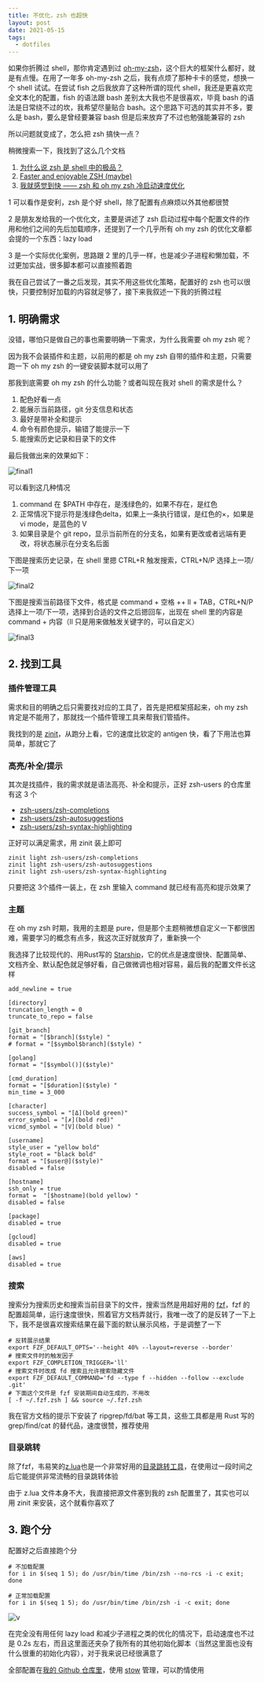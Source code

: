 ```yaml
---
title: 不优化，zsh 也超快
layout: post
date: 2021-05-15
tags:
  - dotfiles
---
```


如果你折腾过 shell，那你肯定遇到过 [oh-my-zsh](https://ohmyz.sh/)，这个巨大的框架什么都好，就是有点慢。在用了一年多 oh-my-zsh 之后，我有点烦了那种卡卡的感觉，想换一个 shell 试试。在尝试 fish 之后我放弃了这种所谓的现代 shell，我还是更喜欢完全文本化的配置，fish 的语法跟 bash 差别太大我也不是很喜欢，毕竟 bash 的语法是日常绕不过的坎，我希望尽量贴合 bash。这个思路下可选的其实并不多，要么是 bash，要么是曾经要兼容 bash 但是后来放弃了不过也勉强能兼容的 zsh

所以问题就变成了，怎么把 zsh 搞快一点？

稍微搜索一下，我找到了这么几个文档

1. [为什么说 zsh 是 shell 中的极品？](https://www.zhihu.com/question/21418449)
2. [Faster and enjoyable ZSH (maybe)](https://htr3n.github.io/2018/07/faster-zsh/)
3. [我就感觉到快 —— zsh 和 oh my zsh 冷启动速度优化](https://blog.skk.moe/post/make-oh-my-zsh-fly/#)

1 可以看作是安利，zsh 是个好 shell，除了配置有点麻烦以外其他都很赞

2 是朋友发给我的一个优化文，主要是讲述了 zsh 启动过程中每个配置文件的作用和他们之间的先后加载顺序，还提到了一个几乎所有 oh my zsh 的优化文章都会提的一个东西：lazy load

3 是一个实际优化案例，思路跟 2 里的几乎一样，也是减少子进程和懒加载，不过更加实战，很多脚本都可以直接照着跑

我在自己尝试了一番之后发现，其实不用这些优化策略，配置好的 zsh 也可以很快，只要控制好加载的内容就足够了，接下来我叙述一下我的折腾过程

## 1. 明确需求

没错，哪怕只是做自己的事也需要明确一下需求，为什么我需要 oh my zsh 呢？

因为我不会装插件和主题，以前用的都是 oh my zsh 自带的插件和主题，只需要跑一下 oh my zsh 的一键安装脚本就可以用了

那我到底需要 oh my zsh 的什么功能？或者叫现在我对 shell 的需求是什么？

1. 配色好看一点
2. 能展示当前路径，git 分支信息和状态
3. 最好是带补全和提示
4. 命令有颜色提示，输错了能提示一下
5. 能搜索历史记录和目录下的文件

最后我做出来的效果如下：

![final1](/images/zsh-refresh/final-1.png)

可以看到这几种情况

1. command 在 $PATH 中存在，是浅绿色的，如果不存在，是红色
2. 正常情况下提示符是浅绿色delta，如果上一条执行错误，是红色的×，如果是 vi mode，是蓝色的 V
3. 如果目录是个 git repo，显示当前所在的分支名，如果有更改或者远端有更改，将状态展示在分支名后面

下图是搜索历史记录，在 shell 里摁 CTRL+R 触发搜索，CTRL+N/P 选择上一项/下一项

![final2](/images/zsh-refresh/final-2.png)

下图是搜索当前路径下文件，格式是 command + 空格 ++ ll + TAB，CTRL+N/P 选择上一项/下一项，选择到合适的文件之后摁回车，出现在 shell 里的内容是 command + 内容（ll 只是用来做触发关键字的，可以自定义）

![final3](/images/zsh-refresh/final-3.png)

## 2. 找到工具

### 插件管理工具

需求和目的明确之后只需要找对应的工具了，首先是把框架搭起来，oh my zsh 肯定是不能用了，那就找一个插件管理工具来帮我们管插件。

我找到的是 [zinit](https://github.com/zdharma/zinit)，从跑分上看，它的速度比钦定的 antigen 快，看了下用法也算简单，那就它了

### 高亮/补全/提示

其次是找插件，我的需求就是语法高亮、补全和提示，正好 zsh-users 的仓库里有这 3 个

+ [zsh-users/zsh-completions](https://github.com/zsh-users/zsh-completions)
+ [zsh-users/zsh-autosuggestions](https://github.com/zsh-users/zsh-autosuggestions)
+ [zsh-users/zsh-syntax-highlighting](https://github.com/zsh-users/zsh-syntax-highlighting)

正好可以满足需求，用 zinit 装上即可

```shell
zinit light zsh-users/zsh-completions
zinit light zsh-users/zsh-autosuggestions
zinit light zsh-users/zsh-syntax-highlighting
```

只要把这 3个插件一装上，在 zsh 里输入 command 就已经有高亮和提示效果了

### 主题

在 oh my zsh 时期，我用的主题是 pure，但是那个主题稍微想自定义一下都很困难，需要学习的概念有点多，我这次正好就放弃了，重新换一个

我选择了比较现代的、用Rust写的 [Starship](https://starship.rs/)，它的优点是速度很快、配置简单、文档齐全、默认配色就足够好看，自己做微调也相对容易，最后我的配置文件长这样

```config
add_newline = true

[directory]
truncation_length = 0
truncate_to_repo = false

[git_branch]
format = "[$branch]($style) "
# format = "[$symbol$branch]($style) "

[golang]
format = "[$symbol()]($style)"

[cmd_duration]
format = "[$duration]($style) "
min_time = 3_000

[character]
success_symbol = "[Δ](bold green)"
error_symbol = "[✗](bold red)"
vicmd_symbol = "[V](bold blue) "

[username]
style_user = "yellow bold"
style_root = "black bold"
format = "[$user@]($style)"
disabled = false

[hostname]
ssh_only = true
format =  "[$hostname](bold yellow) "
disabled = false

[package]
disabled = true

[gcloud]
disabled = true

[aws]
disabled = true
```

### 搜索

搜索分为搜索历史和搜索当前目录下的文件，搜索当然是用超好用的 [fzf](https://github.com/junegunn/fzf)，fzf 的配置超简单，运行速度很快，照着官方文档弄就行，我唯一改了的是反转了一下上下，我不是很喜欢搜索结果在最下面的默认展示风格，于是调整了一下

``` shell
# 反转展示结果
export FZF_DEFAULT_OPTS='--height 40% --layout=reverse --border'
# 搜索文件时的触发因子
export FZF_COMPLETION_TRIGGER='ll'
# 搜索文件时改成 fd 搜索且允许搜索隐藏文件
export FZF_DEFAULT_COMMAND='fd --type f --hidden --follow --exclude .git'
# 下面这个文件是 fzf 安装期间自动生成的，不用改
[ -f ~/.fzf.zsh ] && source ~/.fzf.zsh
```

我在官方文档的提示下安装了 ripgrep/fd/bat 等工具，这些工具都是用 Rust 写的 grep/find/cat 的替代品，速度很赞，推荐使用

### 目录跳转

除了fzf，韦易笑的[z.lua](https://github.com/skywind3000/z.lua)也是一个非常好用的[目录跳转工具](https://zhuanlan.zhihu.com/p/56077546)，在使用过一段时间之后它能提供非常流畅的目录跳转体验

由于 z.lua 文件本身不大，我直接把源文件塞到我的 zsh 配置里了，其实也可以用 zinit 来安装，这个就看你喜欢了

## 3. 跑个分

配置好之后直接跑个分

```shell
# 不加载配置
for i in $(seq 1 5); do /usr/bin/time /bin/zsh --no-rcs -i -c exit; done

# 正常加载配置
for i in $(seq 1 5); do /usr/bin/time /bin/zsh -i -c exit; done
```

![v](/images/zsh-refresh/v.png)

在完全没有用任何 lazy load 和减少子进程之类的优化的情况下，启动速度也不过是 0.2s 左右，而且这里面还夹杂了我所有的其他初始化脚本（当然这里面也没有什么很重的初始化内容），对于我来说已经很满意了

全部配置在[我的 Github 仓库里](https://github.com/keaising/dotfile/tree/master/zsh)，使用 [stow](https://www.gnu.org/software/stow/) 管理，可以酌情使用